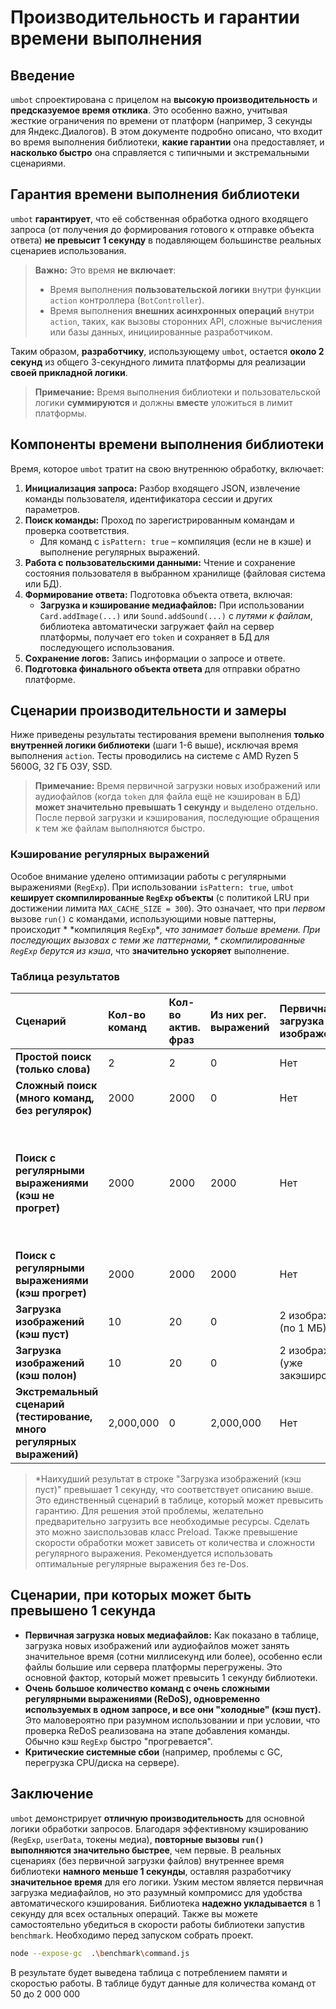 # Производительность и гарантии времени выполнения

## Введение

`umbot` спроектирована с прицелом на **высокую производительность** и **предсказуемое время отклика**. Это особенно
важно, учитывая жесткие ограничения по времени от платформ (например, 3 секунды для Яндекс.Диалогов). В этом документе
подробно описано, что входит во время выполнения библиотеки, **какие гарантии** она предоставляет, и **насколько
быстро** она справляется с типичными и экстремальными сценариями.

## Гарантия времени выполнения библиотеки

`umbot` **гарантирует**, что её собственная обработка одного входящего запроса (от получения до формирования
готового к отправке объекта ответа) **не превысит 1 секунду** в подавляющем большинстве реальных сценариев
использования.

> **Важно:** Это время **не включает**:
> * Время выполнения **пользовательской логики** внутри функции `action` контроллера (`BotController`).
> * Время выполнения **внешних асинхронных операций** внутри `action`, таких, как вызовы сторонних API, сложные
    вычисления или базы данных, инициированные разработчиком.

Таким образом, **разработчику**, использующему `umbot`, остается **около 2 секунд** из общего 3-секундного лимита
платформы для реализации **своей прикладной логики**.

> **Примечание:** Время выполнения библиотеки и пользовательской логики **суммируются** и должны **вместе**
> уложиться в лимит платформы.

## Компоненты времени выполнения библиотеки

Время, которое `umbot` тратит на свою внутреннюю обработку, включает:

1. **Инициализация запроса:** Разбор входящего JSON, извлечение команды пользователя, идентификатора сессии и других
   параметров.
2. **Поиск команды:** Проход по зарегистрированным командам и проверка соответствия.
    * Для команд с `isPattern: true` – компиляция (если не в кэше) и выполнение регулярных выражений.
3. **Работа с пользовательскими данными:** Чтение и сохранение состояния пользователя в выбранном хранилище (файловая
   система или БД).
4. **Формирование ответа:** Подготовка объекта ответа, включая:
    * **Загрузка и кэширование медиафайлов:** При использовании `Card.addImage(...)` или `Sound.addSound(...)` с *путями
      к файлам*, библиотека автоматически загружает файл на сервер платформы, получает его `token` и сохраняет в БД для
      последующего использования.
5. **Сохранение логов:** Запись информации о запросе и ответе.
6. **Подготовка финального объекта ответа** для отправки обратно платформе.

## Сценарии производительности и замеры

Ниже приведены результаты тестирования времени выполнения **только внутренней логики библиотеки** (шаги 1-6 выше),
исключая время выполнения `action`. Тесты проводились на системе с AMD Ryzen 5 5600G, 32 ГБ ОЗУ, SSD.

> **Примечание:** Время первичной загрузки новых изображений или аудиофайлов (когда `token` для файла ещё не
> кэширован в БД) **может значительно превышать 1 секунду** и выделено отдельно. После первой загрузки и кэширования,
> последующие обращения к тем же файлам выполняются быстро.

### Кэширование регулярных выражений

Особое внимание уделено оптимизации работы с регулярными выражениями (`RegExp`). При использовании `isPattern: true`,
`umbot` **кеширует скомпилированные `RegExp` объекты** (с политикой LRU при достижении лимита `MAX_CACHE_SIZE = 300`).
Это означает, что при *первом* вызове `run()` с командами, использующими новые паттерны, происходит *
*компиляция `RegExp`**, что занимает больше времени. При последующих вызовах с теми же паттернами, *
*скомпилированные `RegExp` берутся из кэша**, что **значительно ускоряет** выполнение.

### Таблица результатов

| Сценарий                                                              | Кол-во команд | Кол-во актив. фраз | Из них рег. выражений | Первичная загрузка изображений   | Наилучший результат | Средний результат | Наихудший результат | Комментарии                                                                                                        |
|:----------------------------------------------------------------------|:--------------|:-------------------|:----------------------|:---------------------------------|:--------------------|:------------------|:--------------------|:-------------------------------------------------------------------------------------------------------------------|
| **Простой поиск (только слова)**                                      | 2             | 2                  | 0                     | Нет                              | 0.5 мс              | 1.2 мс            | 3.0 мс              | Типичный простой навык.                                                                                            |
| **Сложный поиск (много команд, без регулярок)**                       | 2000          | 2000               | 0                     | Нет                              | 5.43 мс             | 5.63 мс           | 6.47 мс             | Сложный навык, без паттернов.                                                                                      |
| **Поиск с регулярными выражениями (кэш не прогрет)**                  | 2000          | 2000               | 2000                  | Нет                              | 5.495 мс            | 6.47 мс           | 6.62 мс             | Паттерны кэшированы (`RegExp` в `Text.regexCache`). Эти цифры соответствуют реальному сценарию с 2000 регулярками. |
| **Поиск с регулярными выражениями (кэш прогрет)**                     | 2000          | 2000               | 2000                  | Нет                              | 1.72 мс             | 2.04 мс           | 2.54 мс             | Проверка всех команд с прогретым кэшем.                                                                            |
| **Загрузка изображений (кэш пуст)**                                   | 10            | 20                 | 0                     | 2 изображения (по 1 МБ)          | 200 мс              | 600 мс            | 1100 мс*            | *Время может превысить 1 секунду.                                                                                  |
| **Загрузка изображений (кэш полон)**                                  | 10            | 20                 | 0                     | 2 изображения (уже закэшированы) | 1.0 мс              | 2.5 мс            | 5.0 мс              | Быстро, т.к. `token` уже есть.                                                                                     |
| **Экстремальный сценарий (тестирование, много регулярных выражений)** | 2,000,000     | 0                  | 2,000,000             | Нет                              | 6.05 мс             | 148.8 мс          | 339.0 мс            | Только регулярные выражения, кэш `RegExp`.                                                                         |

> *Наихудший результат в строке "Загрузка изображений (кэш пуст)" превышает 1 секунду, что соответствует описанию выше.
> Это единственный сценарий в таблице, который может превысить гарантию.
> Для решения этой проблемы, желательно предварительно загрузить все необходимые ресурсы. Сделать это можно
> заиспользовав класс Preload.
> Также превышение скорости обработки может зависеть от количества и сложности регулярного выражения. Рекомендуется
> использовать оптимальные регулярные выражения без re-Dos.

## Сценарии, при которых может быть превышено 1 секунда

* **Первичная загрузка новых медиафайлов:** Как показано в таблице, загрузка новых изображений или аудиофайлов может
  занять значительное время (сотни миллисекунд или более), особенно если файлы большие или сервера платформы
  перегружены. Это основной фактор, который может превысить 1 секунду библиотеки.
* **Очень большое количество команд с очень сложными регулярными выражениями (ReDoS), одновременно используемых в
  одном запросе, и все они "холодные" (кэш пуст).** Это маловероятно при разумном использовании и при условии, что
  проверка ReDoS реализована на этапе добавления команды. Обычно кэш `RegExp` быстро "прогревается".
* **Критические системные сбои** (например, проблемы с GC, перегрузка CPU/диска на сервере).

## Заключение

`umbot` демонстрирует **отличную производительность** для основной логики обработки запросов. Благодаря эффективному
кэшированию (`RegExp`, `userData`, токены медиа), **повторные вызовы `run()` выполняются значительно быстрее**, чем
первые. В реальных сценариях (без первичной загрузки файлов) внутреннее время библиотеки **намного меньше 1 секунды**,
оставляя разработчику **значительное время** для его логики. Узким местом является первичная загрузка медиафайлов, но
это разумный компромисс для удобства автоматического кэширования. Библиотека **надежно укладывается** в 1 секунду для
всех остальных операций.
Также вы можете самостоятельно убедиться в скорости работы библиотеки запустив `benchmark`. Необходимо перед запуском
собрать проект.

```bash
node --expose-gc  .\benchmark\command.js
```

В результате будет выведена таблица с потреблением памяти и скоростью работы. В таблице будут данные для количества
команд от 50 до 2 000 000